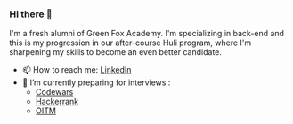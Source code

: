 ### Hi there 👋

I'm a fresh alumni of Green Fox Academy. I'm specializing in back-end and this is my progression in our after-course Huli program, where I'm sharpening my skills to become an even better candidate.

- 📫 How to reach me: [LinkedIn](https://www.linkedin.com/in/bernadetturban/)
- 🌱 I’m currently preparing for interviews : 
  - [Codewars](https://www.codewars.com/users/BernadettUrban)
  - [Hackerrank](https://www.hackerrank.com/bernadett_urban)
  - [OITM](https://app.megmerettetes.hu/adatlap/f01b8351-33be-4585-9dc8-d0d0b47d748e)
  
<!--
**BernadettUrban/BernadettUrban** is a ✨ _special_ ✨ repository because its `README.md` (this file) appears on your GitHub profile.

Here are some ideas to get you started:

- 🔭 I’m currently working on ...
- 🌱 I’m currently learning ...
- 👯 I’m looking to collaborate on ...
- 🤔 I’m looking for help with ...
- 💬 Ask me about ...
- 📫 How to reach me: ...
- 😄 Pronouns: ...
- ⚡ Fun fact: ...
<p><img alt="Image" title="icon" src="https://www.codewars.com/users/BernadettUrban/badges/large" /></p>

-->
